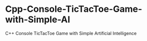 # Cpp-Console-TicTacToe-Game-with-Simple-AI
C++ Console TicTacToe Game with Simple Artificial Intelligence
